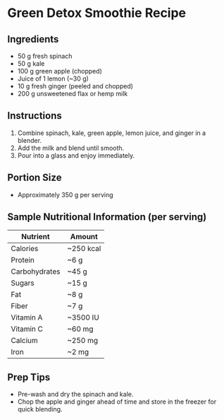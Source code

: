 # Green Detox Smoothie Recipe

## Ingredients
- 50 g fresh spinach  
- 50 g kale  
- 100 g green apple (chopped)  
- Juice of 1 lemon (~30 g)  
- 10 g fresh ginger (peeled and chopped)  
- 200 g unsweetened flax or hemp milk

## Instructions
1. Combine spinach, kale, green apple, lemon juice, and ginger in a blender.
2. Add the milk and blend until smooth.
3. Pour into a glass and enjoy immediately.

## Portion Size
- Approximately 350 g per serving

## Sample Nutritional Information (per serving)
| Nutrient      | Amount    |
|---------------|-----------|
| Calories      | ~250 kcal |
| Protein       | ~6 g      |
| Carbohydrates | ~45 g     |
| Sugars        | ~15 g     |
| Fat           | ~8 g      |
| Fiber         | ~7 g      |
| Vitamin A     | ~3500 IU  |
| Vitamin C     | ~60 mg    |
| Calcium       | ~250 mg   |
| Iron          | ~2 mg     |

## Prep Tips
- Pre-wash and dry the spinach and kale.
- Chop the apple and ginger ahead of time and store in the freezer for quick blending.

